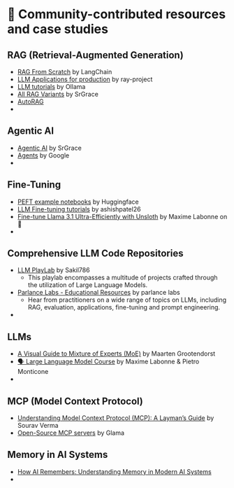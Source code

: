 # 🤝 Community-contributed resources and case studies

## RAG (Retrieval-Augmented Generation)
- [RAG From Scratch](https://github.com/langchain-ai/rag-from-scratch) by LangChain
- [LLM Applications for production](https://github.com/ray-project/llm-applications/tree/main) by ray-project
- [LLM tutorials](https://github.com/ollama/ollama/tree/main/examples) by Ollama
- [All RAG Variants](https://github.com/SrGrace/RAG) by SrGrace
- [AutoRAG](https://github.com/Marker-Inc-Korea/AutoRAG)
- 

## Agentic AI
- [Agentic AI](https://github.com/SrGrace/AgenticAI) by SrGrace
- [Agents](https://www.kaggle.com/whitepaper-agents) by Google
- 

## Fine-Tuning
- [PEFT example notebooks](https://github.com/huggingface/peft/tree/main/examples) by Huggingface
- [LLM Fine-tuning tutorials](https://github.com/ashishpatel26/LLM-Finetuning) by ashishpatel26
- [Fine-tune Llama 3.1 Ultra-Efficiently with Unsloth](https://huggingface.co/blog/mlabonne/sft-llama3) by Maxime Labonne on 🤗
- 

## Comprehensive LLM Code Repositories
- [LLM PlayLab](https://github.com/Sakil786/LLM-PlayLab) by Sakil786
  - This playlab encompasses a multitude of projects crafted through the utilization of Large Language Models.
- [Parlance Labs - Educational Resources](https://parlance-labs.com/education/) by parlance labs
  - Hear from practitioners on a wide range of topics on LLMs, including RAG, evaluation, applications, fine-tuning and prompt engineering.
-  

## LLMs
- [A Visual Guide to Mixture of Experts (MoE)](https://newsletter.maartengrootendorst.com/p/a-visual-guide-to-mixture-of-experts) by Maarten Grootendorst
- [🗣️ Large Language Model Course](https://github.com/mlabonne/llm-course) by Maxime Labonne & Pietro Monticone
- 

## MCP (Model Context Protocol)
- [Understanding Model Context Protocol (MCP): A Layman’s Guide](https://medium.com/@SrGrace_/understanding-model-context-protocol-mcp-a-laymans-guide-4737aab5fc6b) by Sourav Verma
- [Open-Source MCP servers](https://glama.ai/mcp/servers) by Glama

## Memory in AI Systems
- [How AI Remembers: Understanding Memory in Modern AI Systems](https://medium.com/@SrGrace_/how-ai-remembers-understanding-memory-in-modern-ai-systems-ceeffc64fcb3)
- 
